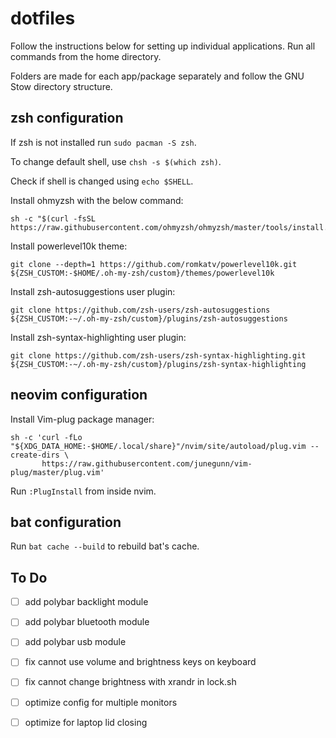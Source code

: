 # dotfiles

Follow the instructions below for setting up individual applications. Run all commands from the home directory.

Folders are made for each app/package separately and follow the GNU Stow directory structure.

## zsh configuration

If zsh is not installed run `sudo pacman -S zsh`.

To change default shell, use `chsh -s $(which zsh)`.

Check if shell is changed using `echo $SHELL`.

Install ohmyzsh with the below command:

```
sh -c "$(curl -fsSL https://raw.githubusercontent.com/ohmyzsh/ohmyzsh/master/tools/install.sh)"
```

Install powerlevel10k theme:

```
git clone --depth=1 https://github.com/romkatv/powerlevel10k.git ${ZSH_CUSTOM:-$HOME/.oh-my-zsh/custom}/themes/powerlevel10k
```

Install zsh-autosuggestions user plugin:

```
git clone https://github.com/zsh-users/zsh-autosuggestions ${ZSH_CUSTOM:-~/.oh-my-zsh/custom}/plugins/zsh-autosuggestions
```

Install zsh-syntax-highlighting user plugin:

```
git clone https://github.com/zsh-users/zsh-syntax-highlighting.git ${ZSH_CUSTOM:-~/.oh-my-zsh/custom}/plugins/zsh-syntax-highlighting
```

## neovim configuration

Install Vim-plug package manager:

```
sh -c 'curl -fLo "${XDG_DATA_HOME:-$HOME/.local/share}"/nvim/site/autoload/plug.vim --create-dirs \
       https://raw.githubusercontent.com/junegunn/vim-plug/master/plug.vim'
```

Run `:PlugInstall` from inside nvim.

## bat configuration

Run `bat cache --build` to rebuild bat's cache.

## To Do

- [ ] add polybar backlight module
- [ ] add polybar bluetooth module
- [ ] add polybar usb module

- [ ] fix cannot use volume and brightness keys on keyboard

- [ ] fix cannot change brightness with xrandr in lock.sh

- [ ] optimize config for multiple monitors

- [ ] optimize for laptop lid closing
